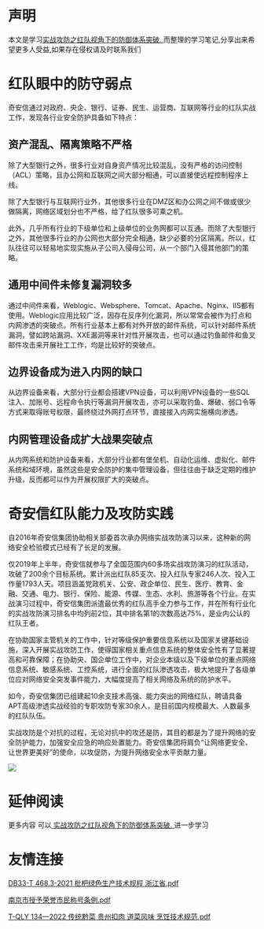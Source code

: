 # 声明 
本文是学习[实战攻防之红队视角下的防御体系突破. ](https://siduwenku.com/view/55002?f=new_2023)而整理的学习笔记,分享出来希望更多人受益,如果存在侵权请及时联系我们
# 红队眼中的防守弱点  
  
奇安信通过对政府、央企、银行、证券、民生、运营商、互联网等行业的红队实战工作，发现各行业安全防护具备如下特点：  
  
## 资产混乱、隔离策略不严格  
  
除了大型银行之外，很多行业对自身资产情况比较混乱，没有严格的访问控制（ACL）策略，且办公网和互联网之间大部分相通，可以直接使远程控制程序上线。  
  
除了大型银行与互联网行业外，其他很多行业在DMZ区和办公网之间不做或很少做隔离，网络区域划分也不严格，给了红队很多可乘之机。  
  
此外，几乎所有行业的下级单位和上级单位的业务网都可以互通。而除了大型银行之外，其他很多行业的办公网也大部分完全相通，缺少必要的分区隔离。所以，红队往往可以轻易地实现实施从子公司入侵母公司，从一个部门入侵其他部门的策略。  
  
## 通用中间件未修复漏洞较多  
  
通过中间件来看，Weblogic、Websphere、Tomcat、Apache、Nginx、IIS都有使用。Weblogic应用比较广泛，因存在反序列化漏洞，所以常常会被作为打点和内网渗透的突破点。所有行业基本上都有对外开放的邮件系统，可以针对邮件系统漏洞，譬如跨站漏洞、XXE漏洞等来针对性开展攻击，也可以通过钓鱼邮件和鱼叉邮件攻击来开展社工工作，均是比较好的突破点。  
  
## 边界设备成为进入内网的缺口  
  
从边界设备来看，大部分行业都会搭建VPN设备，可以利用VPN设备的一些SQL注入、加账号、远程命令执行等漏洞开展攻击，亦可以采取钓鱼、爆破、弱口令等方式来取得账号权限，最终绕过外网打点环节，直接接入内网实施横向渗透。  
  
## 内网管理设备成扩大战果突破点  
  
从内网系统和防护设备来看，大部分行业都有堡垒机、自动化运维、虚拟化、邮件系统和域环境，虽然这些是安全防护的集中管理设备，但往往由于缺乏定期的维护升级，反而都可以作为开展权限扩大的突破点。  
  
# 奇安信红队能力及攻防实践  
  
自2016年奇安信集团协助相关部委首次承办网络实战攻防演习以来，这种新的网络安全检验模式已经有了长足的发展。  
  
仅2019年上半年，奇安信就参与了全国范围内60多场实战攻防演习的红队活动，攻破了200余个目标系统。累计派出红队85支次、投入红队专家246人次、投入工作量1793人天。项目涵盖党政机关、公安、政企单位、民生、医疗、教育、金融、交通、电力、银行、保险、能源、传媒、生态、水利、旅游等各个行业。在实战演习过程中，奇安信集团派遣最优秀的红队高手全力参与工作，并在所有行业化的实战攻防演习排名中均列前2位，其中排名第1的次数高达75%，是业内公认的红队王者。  
  
在协助国家主管机关的工作中，针对等级保护重要信息系统以及国家关键基础设施，深入开展实战攻防工作，使得国家相关重点信息系统的整体安全性有了显著提高和可靠保障；在协助央、国企单位工作中，对企业本级以及下级单位的重点网络信息系统、敏感系统、工控系统，进行全面的红队渗透攻击，极大地提升了各级单位应对网络安全突发事件能力，大幅度提高了相关网络及系统的防护水平。  
  
如今，奇安信集团已组建起10余支技术高强、能力突出的网络红队，聘请具备APT高级渗透实战经验的专职攻防专家30余人，是目前国内规模最大、人数最多的红队队伍。  
  
实战攻防是个对抗的过程，无论对抗中的攻还是防，其目的都是为了提升网络的安全防护能力，加强安全应急的响应处置能力。奇安信集团将肩负“让网络更安全、让世界更美好”的使命，以攻促防，为提升网络安全水平贡献力量。  

![](http://public.host.github5.com/media/fengmian.png)
# 延伸阅读 
 更多内容 可以[ 实战攻防之红队视角下的防御体系突破. ](https://siduwenku.com/view/55002?f=2023)进一步学习

# 友情连接
[DB33-T 468.3-2021 枇杷绿色生产技术规程 浙江省.pdf](http://github5.com/view/21108?f=new)

[南京市授予荣誉市民称号条例.pdf](http://github5.com/view/79802?f=new)

[T-QLY 134—2022 传统黔菜  贵州扣肉 道菜风味 烹饪技术规范.pdf](http://github5.com/view/57476?f=new)
